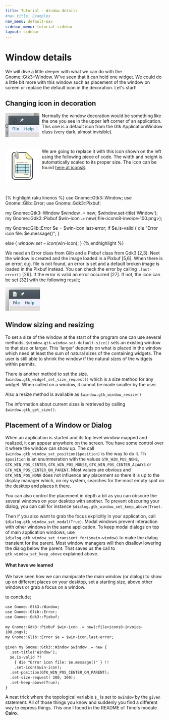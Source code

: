 ```yaml
---
title: Tutorial - Window details
#nav_title: Examples
nav_menu: default-nav
sidebar_menu: tutorial-sidebar
layout: sidebar
---
```

# Window details

We will dive a little deeper with what we can do with the Gnome::Gtk3::Window. W've seen that it can hold one widget. We could do a little bit more with this window such as placement of the window on screen or replace the default icon in the decoration. Let's start!

## Changing icon in decoration

<p>
<img src="images/window-deco1.png" width="108" style="float:left; margin-right:8px"/>
Normally the window decoration would be something like the one you see in the upper left corner of an application. This one is a default icon from the Gtk ApplicationWindow class (very dark, almost invisible).
</p>
<br/>
<p>
<img src="images/icons8-invoice-100.png" width="108" style="float:left; margin-right:8px"/>
We are going to replace it with this icon shown on the left using the following piece of code. The width and height is automatically scaled to its proper size. The icon can be found <a href="https://icons8.com" target="\_blank">here at icons8</a>.
</p>
<br/>
<br/>
<br/>

{% highlight raku linenos %}
use Gnome::Gtk3::Window;
use Gnome::Glib::Error;
use Gnome::Gdk3::Pixbuf;

my Gnome::Gtk3::Window $window .= new;
$window.set-title('Window');
my Gnome::Gdk3::Pixbuf $win-icon .= new(:file<icons8-invoice-100.png>);

my Gnome::Glib::Error $e = $win-icon.last-error;
if $e.is-valid {
  die "Error icon file: $e.message()";
}

else {
  $window.set-icon($win-icon);
}
{% endhighlight %}

We need an Error class from Glib and a Pixbuf class from Gdk3 [2,3]. Next the window is created and the image loaded in a Pixbuf [5,6]. When there is an error, e.g. file is not found, an error is set and a default broken image is loaded in the Pixbuf instead. You can check the error by calling `.last-error()` [26]. If the error is valid an error occurred [27]. If not, the icon can be set [32] with the following result;

![new icon](images/window-deco2.png)

## Window sizing and resizing

To set a size of the window at the start of the program one can use several methods. `$window.gtk-window-set-default-size()` sets an existing window to that size or larger. This 'larger' depends on what is placed in the window which need at least the sum of natural sizes of the containing widgets. The user is still able to shrink the window if the natural sizes of the widgets within permits.

There is another method to set the size. `$window.gtk_widget_set_size_request()` which is a size method for any widget. When called on a window, it cannot be made smaller by the user.

Also a resize method is available as `$window.gtk_window_resize()` <!--[`$window.gtk_window_resize()`](../reference/Gtk3/Window.html#wow101).-->

The information about current sizes is retrieved by calling `$window.gtk_get_size()`.

## Placement of a Window or Dialog

When an application is started and its top level window mapped and realized, it can appear anywhere on the screen. You have some control over it where the window can show up. The call `$window.gtk_window_set_position($position)` is the way to do it. Th `$position` is an enummeration with the values `GTK_WIN_POS_NONE`, `GTK_WIN_POS_CENTER`, `GTK_WIN_POS_MOUSE`, `GTK_WIN_POS_CENTER_ALWAYS` or `GTK_WIN_POS_CENTER_ON_PARENT`. Most values are obvious and `GTK_WIN_POS_NONE` does not influence any placement so there it is up to the display manager which, on my system, searches for the most empty spot on the desktop and places it there.

You can also control the placement in depth a bit as you can obscure the several windows on your desktop with another. To prevent obscuring your dialog, you can call for instance `$dialog.gtk_window_set_keep_above(True)`.

Then if you also want to grab the focus explicitly in your application, call `$dialog.gtk_window_set_modal(True)`. Modal windows prevent interaction with other windows in the same application. To keep modal dialogs on top of main application windows, use `$dialog.gtk_window_set_transient_for($main-window)` to make the dialog transient for the parent. Most window managers will then disallow lowering the dialog below the parent. That saves us the call to `gtk_window_set_keep_above` explained above.

#### What have we learned

We have seen how we can manipulate the main window (or dialog) to show up on different places on your desktop, set a starting size, above other windows or grab a focus on a window.

to conclude;

```
use Gnome::Gtk3::Window;
use Gnome::Glib::Error;
use Gnome::Gdk3::Pixbuf;

my Gnome::Gdk3::Pixbuf $win-icon .= new(:file<icons8-invoice-100.png>);
my Gnome::Glib::Error $e = $win-icon.last-error;

given my Gnome::Gtk3::Window $window .= new {
  .set-title('Window');
  $e.is-valid ??
    { die "Error icon file: $e.message()" } !!
    .set-icon($win-icon);
  .set-position(GTK_WIN_POS_CENTER_ON_PARENT);
  .set-size-request( 200, 300);
  .set-keep-above(True);
}
```

A neat trick where the topological variable `$_` is set to `$window` by the `given` statement. All of those things you know and suddenly you find a different way to express things. This one I found in the README of Timo's module **Cairo**.
